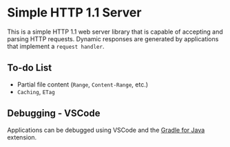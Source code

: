 # Simple HTTP 1.1 Server

This is a simple HTTP 1.1 web server library that is capable of accepting and parsing HTTP requests. Dynamic responses are generated by applications that implement a `request handler`.

## To-do List

- Partial file content (`Range`, `Content-Range`, etc.)
- `Caching`, `ETag`

## Debugging - VSCode

Applications can be debugged using VSCode and the [Gradle for Java](https://marketplace.visualstudio.com/items?itemName=vscjava.vscode-gradle) extension.
